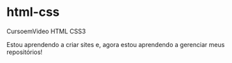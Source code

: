 # html-css
 CursoemVideo HTML CSS3

 Estou aprendendo a criar sites e, agora estou aprendendo a gerenciar
 meus repositórios!
